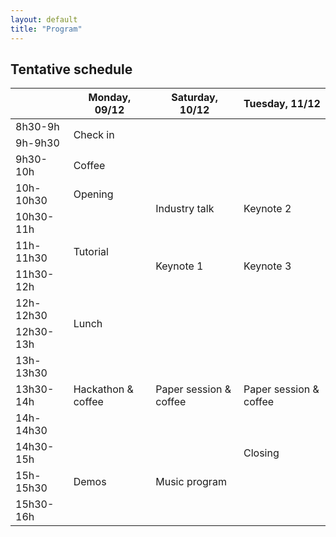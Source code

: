 ```yaml
---
layout: default
title: "Program"
---
```


## Tentative schedule

<table class="program-table mb-0 mx-auto"><thead>
  <tr>
    <th scope="col" class="col-title text-left"></th>
    <th scope="col" class="col-title text-center">Monday, 09/12</th>
    <th scope="col" class="col-title text-center">Saturday, 10/12</th>
    <th scope="col" class="col-title text-center">Tuesday, 11/12</th>
  </tr></thead>
<tbody>
  <tr>
    <td scope="row" class="text-center">8h30-9h</td>
    <td scope="row" class="checkin text-center" colspan="3" rowspan="2">Check in</td>
  </tr>
  <tr>
    <td scope="row" class="text-center">9h-9h30</td>
  </tr>
  <tr>
    <td scope="row" class="text-center">9h30-10h</td>
    <td scope="row" class="text-center coffee" colspan="3">Coffee</td>
  </tr>
  <tr>
    <td scope="row" class="text-center">10h-10h30</td>
    <td scope="row" class="text-center opening">Opening</td>
    <td scope="row" class="text-center industry" rowspan="2">Industry talk</td>
    <td scope="row" class="text-center keynote" rowspan="2">Keynote 2</td>
  </tr>
  <tr>
    <td scope="row" class="text-center">10h30-11h</td>
    <td scope="row" class="text-center tutorial" rowspan="3">Tutorial</td>
  </tr>
  <tr>
    <td scope="row" class="text-center">11h-11h30</td>
    <td scope="row" class="text-center keynote" rowspan="2">Keynote 1</td>
    <td scope="row" class="text-center keynote" rowspan="2">Keynote 3</td>
  </tr>
  <tr>
    <td scope="row" class="text-center">11h30-12h</td>
  </tr>
  <tr>
    <td scope="row" class="text-center">12h-12h30</td>
    <td scope="row" class="text-center lunch" colspan="3" rowspan="2">Lunch</td>
  </tr>
  <tr>
    <td scope="row" class="text-center">12h30-13h</td>
  </tr>
  <tr>
    <td scope="row" class="text-center">13h-13h30</td>
    <td scope="row" class="text-center tutorial" rowspan="3">Hackathon &amp; coffee</td>
    <td scope="row" class="text-center paper" rowspan="3">Paper session &amp; coffee</td>
    <td scope="row" class="text-center paper" rowspan="3">Paper session &amp; coffee</td>
  </tr>
  <tr>
    <td scope="row" class="text-center">13h30-14h</td>
  </tr>
  <tr>
    <td scope="row" class="text-center">14h-14h30</td>
  </tr>
  <tr>
    <td scope="row" class="text-center">14h30-15h</td>
    <td scope="row" class="text-center demo" rowspan="3">Demos</td>
    <td scope="row" class="text-center music" rowspan="3">Music program</td>
    <td scope="row" class="text-center opening">Closing</td>
  </tr>
  <tr>
    <td scope="row" class="text-center">15h-15h30</td>
    <td scope="row" class="text-center none"></td>
  </tr>
  <tr>
    <td scope="row" class="text-center">15h30-16h</td>
    <td scope="row" class="text-center none"></td>
  </tr>
</tbody></table>

<br>

<!-- # Program -->
<!-- <br> -->

<!-- #### Talks and Poster Sessions -->
<!-- Schedule to be announced at a later time. Please see the [Call for Papers](../call4papers) page for more information on how to submit your research to the workshop. -->

<!-- <br> -->

<!-- #### Hackathon -->
<!-- There will be a hackathon featuring a tutorial and a hands-on session focused on MIR applications in Latin American music. Participants will have the opportunity to work with Latin American datasets and develop AI tools and data loaders that contribute to the MIR and Music-AI community. -->

<!-- <br> -->

<!-- #### Music Program -->
<!-- The workshop will have a music program with some local tunes, such as Brazilian samba. -->
